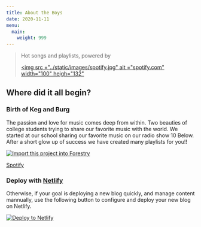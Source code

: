 ```yaml
---
title: About the Boys
date: 2020-11-11
menu:
  main:
    weight: 999
---
```

> Hot songs and playlists, powered by <p><a href="http://www.spotify.com/us/"><img src ="../static/images/spotify.jpg" alt ="spotify.com" width="100" heigh="132"</a></p>

## Where did it all begin?

###  Birth of Keg and Burg

The passion and love for music comes deep from within. Two beauties of college students trying to share our favorite music with the world. We started at our school sharing our favorite music on our radio show 10 Below. After a short glow up of success we have created many playlists for you!!

[![Import this project into Forestry](https://assets.forestry.io/import-to-forestryK.svg)](https://cecil.app/cms/forestry/import/)

<a href="http://www.spotify.com/us/" target="_blank">Spotify</a>

### Deploy with [Netlify](https://www.netlify.com)

Otherwise, if your goal is deploying a new blog quickly, and manage content mannually, use the following button to configure and deploy your new blog on Netlify.

[![Deploy to Netlify](https://www.netlify.com/img/deploy/button.svg)](https://app.netlify.com/start/deploy?repository=https://github.com/Cecilapp/the-butler&stack=cms)
